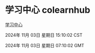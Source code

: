 # 学习中心 colearnhub
[学习中心](http://219.139.197.74:56308/colearnhub/)

2024年 11月 03日 星期日 15:10:02 CST

2024年 11月 03日 星期日 07:10:02 GMT
